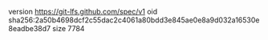 version https://git-lfs.github.com/spec/v1
oid sha256:2a50b4698dcf2c55dac2c4061a80bdd3e845ae0e8a9d032a16530e8eadbe38d7
size 7784
